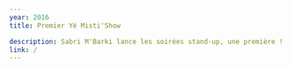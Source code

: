 ```yaml
---
year: 2016
title: Premier Yé Misti'Show

description: Sabri M'Barki lance les soirées stand-up, une première !
link: /
---
```

